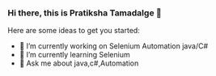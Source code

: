### Hi there, this is Pratiksha Tamadalge 👋

<!--
**pratikshatamadalge/pratikshatamadalge** is a ✨ _special_ ✨ repository because its `README.md` (this file) appears on your GitHub profile.
-->

Here are some ideas to get you started:

- 🔭 I’m currently working on Selenium Automation java/C#
- 🌱 I’m currently learning Selenium 
- 💬 Ask me about java,c#,Automation
